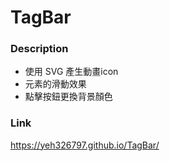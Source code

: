 # TagBar

### Description
  
  + 使用 SVG 產生動畫icon
  + 元素的滑動效果
  + 點擊按鈕更換背景顏色
  

### Link
https://yeh326797.github.io/TagBar/
